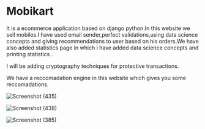 # Mobikart
It is a ecommerce application based on django python.In this website we sell mobiles.I have used email sender,perfect validations,using data science concepts and giving recommendations to user based on his orders.We have also added statistics page in which i have added data science concepts and printing statistics .

I will be adding cryptography techniques for protective transactions.

We have a reccomadation engine in this website which gives you some reccomadations.


![Screenshot (435)](https://user-images.githubusercontent.com/74001038/132015278-f5695556-ba44-4ee2-8d0c-254d6587ffde.png)


![Screenshot (438)](https://user-images.githubusercontent.com/74001038/132015414-ec1f2f42-49a1-46fd-b0fb-371d9533cb2e.png)



![Screenshot (385)](https://user-images.githubusercontent.com/74001038/132015595-f8b83366-3a66-4b48-861a-f2d722b139c2.png)

